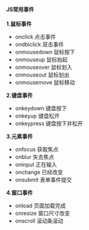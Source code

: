 #### JS常用事件

**1.鼠标事件**
* onclick  点击事件
* ondblclick  双击事件
* onmousedown  鼠标按下
* onmouseup  鼠标抬起
* onmouseover  鼠标划入
* onmouseout  鼠标划出
* onmousemove  鼠标移动

**2.键盘事件**

* onkeydown  键盘按下
* onkeyup  键盘松开
* onkeypress  键盘按下并松开

**3.元素事件**

* onfocus  获取焦点
* onblur  失去焦点  
* oninput  正在输入
* onchange  已经改变
* onsubmit  表单事件提交

**4.窗口事件**

* onload  页面加载完成
* onresize  窗口尺寸改变
* onscroll  滚动条滚动